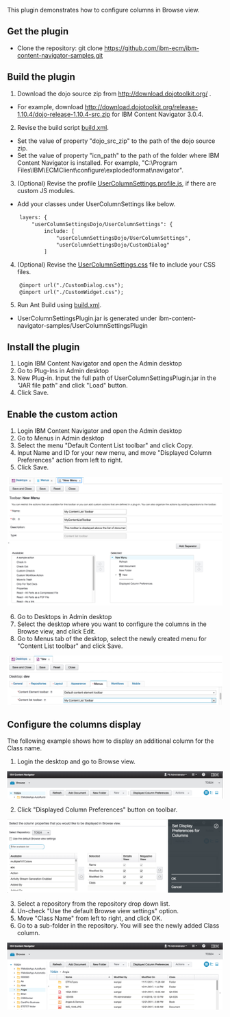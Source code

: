 This plugin demonstrates how to configure columns in Browse view.


## Get the plugin
* Clone the repository: git clone https://github.com/ibm-ecm/ibm-content-navigator-samples.git


## Build the plugin
1. Download the dojo source zip from http://download.dojotoolkit.org/ .
- For example, download http://download.dojotoolkit.org/release-1.10.4/dojo-release-1.10.4-src.zip for IBM Content Navigator 3.0.4.
2. Revise the build script [build.xml](/UserColumnSettingsPlugin/build.xml).
- Set the value of property "dojo_src_zip" to the path of the dojo source zip.
- Set the value of property "icn_path" to the path of the folder where IBM Content Navigator is installed. For example, "C:\Program Files\IBM\ECMClient\configure\explodedformat\navigator".
3. (Optional) Revise the profile [UserColumnSettings.profile.js](/UserColumnSettingsPlugin/UserColumnSettings.profile.js), if there are custom JS modules.
- Add your classes under UserColumnSettings like below.
```
	layers: {
		"userColumnSettingsDojo/UserColumnSettings": {
			include: [
				"userColumnSettingsDojo/UserColumnSettings",
				"userColumnSettingsDojo/CustomDialog"
			]
```
4. (Optional) Revise the [UserColumnSettings.css](/UserColumnSettingsPlugin/src/com/ibm/ecm/extension/WebContent/UserColumnSettings.css) file to include your CSS files.
```
    @import url("./CustomDialog.css");
    @import url("./CustomWidget.css");         
```
5. Run Ant Build using [build.xml](/UserColumnSettingsPlugin/build.xml).
- UserColumnSettingsPlugin.jar is generated under ibm-content-navigator-samples/UserColumnSettingsPlugin

## Install the plugin
1. Login IBM Content Navigator and open the Admin desktop
2. Go to Plug-Ins in Admin desktop
3. New Plug-in. Input the full path of UserColumnSettingsPlugin.jar in the "JAR file path" and click "Load" button.
4. Click Save.  

## Enable the custom action
1. Login IBM Content Navigator and open the Admin desktop
2. Go to Menus in Admin desktop
3. Select the menu "Default Content List toolbar" and click Copy.
4. Input Name and ID for your new menu, and move "Displayed Column Preferences" action from left to right.
5. Click Save.  

![new menu](/UserColumnSettingsPlugin/menu.png)

6. Go to Desktops in Admin desktop
7. Select the desktop where you want to configure the columns in the Browse view, and click Edit.
8. Go to Menus tab of the desktop, select the newly created menu for "Content List toolbar" and click Save.

![configure desktop](/UserColumnSettingsPlugin/desktop.png)

## Configure the columns display
The following example shows how to display an additional column for the Class name.
1. Login the desktop and go to Browse view.

![action on toolbar](/UserColumnSettingsPlugin/toolbar.png)

2. Click "Displayed Column Preferences" button on toolbar.

![preferences](/UserColumnSettingsPlugin/preferences.png)

3. Select a repository from the repository drop down list.
4. Un-check "Use the default Browse view settings" option.
5. Move "Class Name" from left to right, and click OK.
6. Go to a sub-folder in the repository. You will see the newly added Class column.

![new columns display](/UserColumnSettingsPlugin/columns.png)
